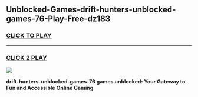 
## Unblocked-Games-drift-hunters-unblocked-games-76-Play-Free-dz183
<h3>
<a href="https://premium76.site?title=drift-hunters-unblocked-games-76&ref=10A">CLICK TO PLAY</a></h3>
<hr>

<h3>
<a href="https://premium76.site?title=drift-hunters-unblocked-games-76&ref=10A">CLICK 2 PLAY</a>
  
</h3>

<a href="https://premium76.site?title=drift-hunters-unblocked-games-76&ref=10A"><img src="https://clearcache.store/games.png"></a>


**drift-hunters-unblocked-games-76 games unblocked: Your Gateway to Fun and Accessible Online Gaming**
